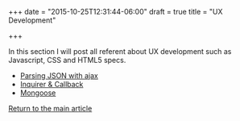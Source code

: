 +++
date = "2015-10-25T12:31:44-06:00"
draft = true
title = "UX Development"

+++

In this section I will post all referent about UX development such as Javascript, CSS and HTML5 specs.

* [Parsing JSON with ajax](/techtalk/ux_ajax_json)
* [Inquirer & Callback](/techtalk/ux_inquirer)
* [Mongoose](/techtalk/ux_mongoose)

[Return to the main article](/techtalk/techtalks)
